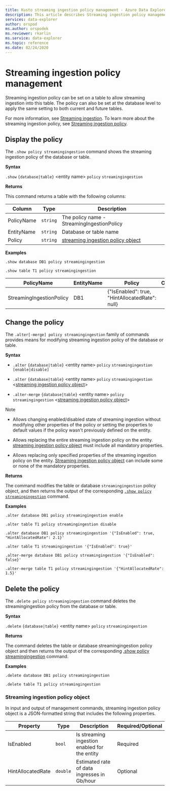 ```yaml
---
title: Kusto streaming ingestion policy management - Azure Data Explorer
description: This article describes Streaming ingestion policy management in Azure Data Explorer.
services: data-explorer
author: orspod
ms.author: orspodek
ms.reviewer: rkarlin
ms.service: data-explorer
ms.topic: reference
ms.date: 02/24/2020
---
```

# Streaming ingestion policy management

Streaming ingestion policy can be set on a table to allow streaming ingestion into this table. The policy can also be set at the database level to apply the same setting to both current and future tables.

For more information, see [Streaming ingestion](../../ingest-data-streaming.md). To learn more about the streaming ingestion policy, see [Streaming ingestion policy](streamingingestionpolicy.md).

## Display the policy

The `.show policy streamingingestion` command shows the streaming ingestion policy of the database or table.
 
**Syntax**

`.show` `{database|table}` &lt;entity name&gt; `policy` `streamingingestion`

**Returns**

This command returns a table with the following columns:

|Column    |Type    |Description
|---|---|---
|PolicyName|`string`|The policy name - StreamingIngestionPolicy
|EntityName|`string`|Database or table name
|Policy    |`string`|[streaming ingestion policy object](#streaming-ingestion-policy-object)

**Examples**

```kusto
.show database DB1 policy streamingingestion

.show table T1 policy streamingingestion
```

|PolicyName|EntityName|Policy|ChildEntities|EntityType|
|---|---|---|---|---|
|StreamingIngestionPolicy|DB1|{"IsEnabled": true, "HintAllocatedRate": null}

## Change the policy

The `.alter[-merge] policy streamingingestion` family of commands provides means for modifying streaming ingestion policy of the database or table.

**Syntax**

* `.alter` `{database|table}` &lt;entity name&gt; `policy` `streamingingestion` `[enable|disable]`

* `.alter` `{database|table}` &lt;entity name&gt; `policy` `streamingingestion` &lt;[streaming ingestion policy object](#streaming-ingestion-policy-object)&gt;

* `.alter-merge` `{database|table}` &lt;entity name&gt; `policy` `streamingingestion` &lt;[streaming ingestion policy object](#streaming-ingestion-policy-object)&gt;

> [!Note]
>
> * Allows changing enabled/disabled state of streaming ingestion without modifying other properties of the policy or setting the properties to default values if the policy wasn't previously defined on the entity.
>
> * Allows replacing the entire streaming ingestion policy on the entity. [streaming ingestion policy object](#streaming-ingestion-policy-object) must include all mandatory properties.
>
> * Allows replacing only specified properties of the streaming ingestion policy on the entity. [Streaming ingestion policy object](#streaming-ingestion-policy-object) can include some or none of the mandatory properties.

**Returns**

The command modifies the table or database `streamingingestion` policy object, and then returns the output of the corresponding [`.show policy` `streamingingestion`](#display-the-policy) command.

**Examples**

```kusto
.alter database DB1 policy streamingingestion enable

.alter table T1 policy streamingingestion disable

.alter database DB1 policy streamingingestion '{"IsEnabled": true, "HintAllocatedRate": 2.1}'

.alter table T1 streamingingestion '{"IsEnabled": true}'

.alter-merge database DB1 policy streamingingestion '{"IsEnabled": false}'

.alter-merge table T1 policy streamingingestion '{"HintAllocatedRate": 1.5}'
```

## Delete the policy

The `.delete policy streamingingestion` command deletes the streamingingestion policy from the database or table.

**Syntax**

`.delete` `{database|table}` &lt;entity name&gt; `policy` `streamingingestion`

**Returns**

The command deletes the table or database streamingingestion policy object and then returns the output of the corresponding [.show policy streamingingestion](#display-the-policy) command.

**Examples**

```kusto
.delete database DB1 policy streamingingestion

.delete table T1 policy streamingingestion
```

### Streaming ingestion policy object

In input and output of management commands, streaming ingestion policy object is a JSON-formatted string that includes the following properties.

|Property|Type|Description|Required/Optional
|---|---|---|---
|IsEnabled|`bool`|Is streaming ingestion enabled for the entity| Required
|HintAllocatedRate|`double`|Estimated rate of data ingresses in Gb/hour|Optional

